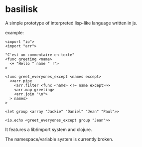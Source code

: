 # basilisk

A simple prototype of interpreted lisp-like language written in js.

example:

```
<import "io">
<import "arr">

"C'est un commentaire en texte"
<func greeting <name>
  <+ "Hello " name " !">
>

<func greet_everyones_except <names except> 
  <<arr.pipe
    <arr.filter <func <name> <!= name except>>>
    <arr.map greeting>
    <arr.join "\n">
  > names>
>

<let group <array "Jackie" "Daniel" "Jean" "Paul">>

<io.echo <greet_everyones_except group "Jean">>
```

It features a lib/import system and clojure.

The namespace/variable system is currently broken.

